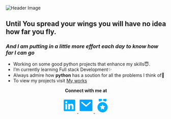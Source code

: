 ![Header Image](https://i.postimg.cc/fTPc1FhJ/New-Project-5-2.png)
## Until You spread your wings you will have no idea how far you fly.
### *And I am putting in a little more effort each day to know how far I can go*
<link href="https://cdn.jsdelivr.net/npm/remixicon@2.5.0/fonts/remixicon.css" rel="stylesheet">


<!--**DevelopedByAngel/DevelopedByAngel** is a ✨ _special_ ✨ repository because its `README.md` (this file) appears on your GitHub profile.-->
* Working on some good python projects that enhance my skills😇.
* I’m currently learning Full stack Development✨
* Always admire how **python** has a soution for all the problems I think of💫
* To view my projects visit [My works](https://developedbyangel.github.io/Myportfolio/portfolioworks.html)

<p align="center">
  <strong>Connect with me at</strong>
<p align="center">
  <a href="https://www.linkedin.com/in/angel-francis-267906171/">
    <img src="linkedin-box-fill (1).svg">
  </a>
  <a href="mailto: angelfrancis1111@example.com">
    <img src="mail-fill.svg">
  </a>
<a href="https://student.studymonk.in/#/u/angelfrancis">
  <img src="medal-fill.svg">
  </a>
</p>
</p>


